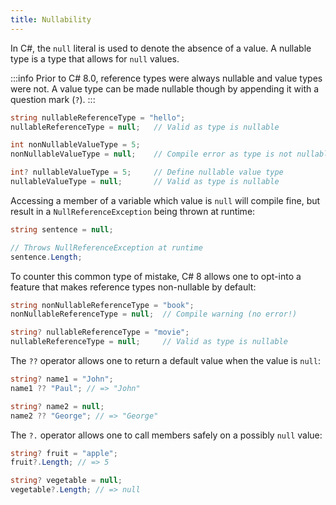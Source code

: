 ```yaml
---
title: Nullability
---
```


In C#, the `null` literal is used to denote the absence of a value. A nullable type is a type that allows for `null` values.

:::info
Prior to C# 8.0, reference types were always nullable and value types were not. A value type can be made nullable though by appending it with a question mark (`?`).
:::

```csharp
string nullableReferenceType = "hello";
nullableReferenceType = null;   // Valid as type is nullable

int nonNullableValueType = 5;
nonNullableValueType = null;    // Compile error as type is not nullable

int? nullableValueType = 5;     // Define nullable value type
nullableValueType = null;       // Valid as type is nullable
```

Accessing a member of a variable which value is `null` will compile fine, but result in a `NullReferenceException` being thrown at runtime:

```csharp
string sentence = null;

// Throws NullReferenceException at runtime
sentence.Length;
```

To counter this common type of mistake, C# 8 allows one to opt-into a feature that makes reference types non-nullable by default:

```csharp
string nonNullableReferenceType = "book";
nonNullableReferenceType = null;  // Compile warning (no error!)

string? nullableReferenceType = "movie";
nullableReferenceType = null;     // Valid as type is nullable
```

The `??` operator allows one to return a default value when the value is `null`:

```csharp
string? name1 = "John";
name1 ?? "Paul"; // => "John"

string? name2 = null;
name2 ?? "George"; // => "George"
```

The `?.` operator allows one to call members safely on a possibly `null` value:

```csharp
string? fruit = "apple";
fruit?.Length; // => 5

string? vegetable = null;
vegetable?.Length; // => null
```
